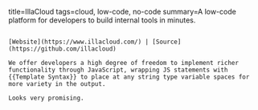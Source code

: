 title=IllaCloud
tags=cloud, low-code, no-code
summary=A low-code platform for developers to build internal tools in minutes.
~~~~~~

[Website](https://www.illacloud.com/) | [Source](https://github.com/illacloud)

We offer developers a high degree of freedom to implement richer functionality through JavaScript, wrapping JS statements with {{Template Syntax}} to place at any string type variable spaces for more variety in the output.

Looks very promising.

